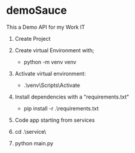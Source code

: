 # demoSauce
This a Demo API for my Work IT
1) Create Project
2) Create virtual Environment with;
    - python -m venv venv
3) Activate virtual environment:
    - .\venv\Scripts\Activate
4) Install dependencies with a "requirements.txt"
    - pip install -r .\requirements.txt
5) Code app starting from services



6) cd .\service\
7) python main.py